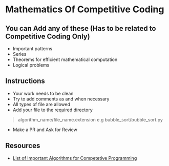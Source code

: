 # Mathematics Of Competitive Coding

## You can Add any of these (Has to be related to Competitive Coding Only)
- Important patterns
- Series
- Theorems for efficient mathematical computation
- Logical problems

## Instructions
- Your work needs to be clean 
- Try to add comments as and when necessary
- All types of file are allowed
- Add your file to the required directory
> algorithm_name/file_name.extension
   e.g
> bubble_sort/bubble_sort.py
- Make a PR and Ask for Review

## Resources
- [List of Important Algorithms for Competetive Programming](https://www.geeksforgeeks.org/how-to-prepare-for-acm-icpc/)
